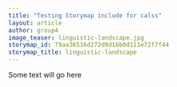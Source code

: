 ```yaml
---
title: "Testing Storymap include for calss"
layout: article
author: group4
image_teaser: linguistic-landscape.jpg
storymap_id: 79aa36516d272d9d1bb0d111e72f7f44
storymap_title: linguistic-landscape
---
```


Some text will go here 